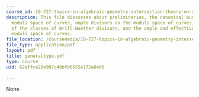 ```yaml
---
course_id: 18-727-topics-in-algebraic-geometry-intersection-theory-on-moduli-spaces-spring-2006
description: This file discusses about preliminaries, the canonical bundle of the
  moduli space of curves, ample divisors on the moduli space of curves, the compuatation
  of the classes of Brill-Noether divisors, and the ample and effective cones of the
  moduli space of curves.
file_location: /coursemedia/18-727-topics-in-algebraic-geometry-intersection-theory-on-moduli-spaces-spring-2006/62affca28e907c4bbfb6655e172a04d6_generaltype.pdf
file_type: application/pdf
layout: pdf
title: generaltype.pdf
type: course
uid: 62affca28e907c4bbfb6655e172a04d6

---
```

None